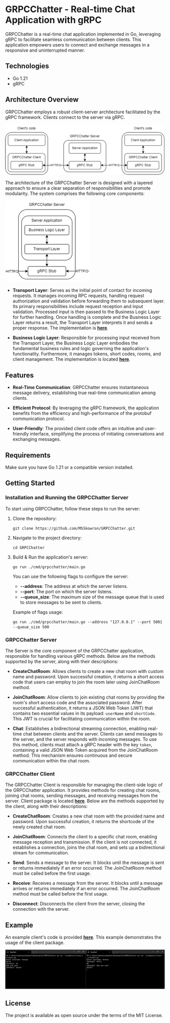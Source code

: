 # GRPCChatter - Real-time Chat Application with gRPC

GRPCChatter is a real-time chat application implemented in Go, leveraging gRPC to facilitate seamless communication between clients. This application empowers users to connect and exchange messages in a responsive and uninterrupted manner.

## Technologies

- Go 1.21
- gRPC

## Architecture Overview

GRPCChatter employs a robust client-server architecture facilitated by the gRPC framework. Clients connect to the server via gRPC.

![Architecture](./docs/architecture.png)

The architecture of the GRPCChatter Server is designed with a layered approach to ensure a clear separation of responsibilities and promote modularity. The system comprises the following core components:

![Server Architecture](./docs/server_architecture.png)

- **Transport Layer**: Serves as the initial point of contact for incoming requests. It manages incoming RPC requests, handling request authorization and validation before forwarding them to subsequent layer. Its primary responsibilities include request reception and input validation. Processed input is then passed to the Business Logic Layer for further handling. Once handling is complete and the Business Logic Layer returns a result, the Transport Layer interprets it and sends a proper response. The implementation is [**here**](./internal/server).

- **Business Logic Layer**: Responsible for processing input received from the Transport Layer, the Business Logic Layer embodies the fundamental business rules and logic governing the application's functionality. Furthermore, it manages tokens, short codes, rooms, and client management. The implementation is located [**here**](./internal/services).

## Features

- **Real-Time Communication**: GRPCChatter ensures instantaneous message delivery, establishing true real-time communication among clients.

- **Efficient Protocol**: By leveraging the gRPC framework, the application benefits from the efficiency and high-performance of the protobuf communication protocol.

- **User-Friendly**: The provided client code offers an intuitive and user-friendly interface, simplifying the process of initiating conversations and exchanging messages.

## Requirements

Make sure you have Go 1.21 or a compatible version installed.

## Getting Started

### Installation and Running the GRPCChatter Server

To start using GRPCChatter, follow these steps to run the server:

1. Clone the repository:

    ```
    git clone https://github.com/MSSkowron/GRPCChatter.git
    ```

2. Navigate to the project directory:

    ```
    cd GRPCChatter
    ```

3. Build & Run the application's server:

    ```
    go run ./cmd/grpcchatter/main.go
    ```

    You can use the following flags to configure the server:
    - **--address**: The address at which the server listens.
    - **--port**: The port on which the server listens.
    - **--queue_size**: The maximum size of the message queue that is used to store messages to be sent to clients.

    Example of flags usage:

    ```
    go run ./cmd/grpcchatter/main.go --address "127.0.0.1" --port 5001 --queue_size 500
    ```

### GRPCChatter Server

The Server is the core component of the GRPCChatter application, responsible for handling various gRPC methods. Below are the methods supported by the server, along with their descriptions:

- **CreateChatRoom**: Allows clients to create a new chat room with custom name and password. Upon successful creation, it returns a short access code that users can employ to join the room later using JoinChatRoom method.

- **JoinChatRoom**: Allow clients to join existing chat rooms by providing the room's short access code and the associated password. After successful authentication, it returns a JSON Web Token (JWT) that contains two essential values in its payload: `userName` and `shortCode`. This JWT is crucial for facilitating communication within the room.

- **Chat**: Establishes a bidirectional streaming connection, enabling real-time chat between clients and the server. Clients can send messages to the server, and the server responds with incoming messages. To use this method, clients must attach a gRPC header with the key `token`, containing a valid JSON Web Token acquired from the JoinChatRoom method. This mechanism ensures continuous and secure communication within the chat room.

### GRPCChatter Client

The GRPCChatter Client is responsible for managing the client-side logic of the GRPCChatter application. It provides methods for creating chat rooms, joining chat rooms, sending messages, and receiving messages from the server. Client package is located [**here**](./pkg/client). Below are the methods supported by the client, along with their descriptions:

- **CreateChatRoom**: Creates a new chat room with the provided name and password. Upon successful creation, it returns the shortcode of the newly created chat room.

- **JoinChatRoom**: Connects the client to a specific chat room, enabling message reception and transmission. If the client is not connected, it establishes a connection, joins the chat room, and sets up a bidirectional stream for communication.

- **Send**: Sends a message to the server. It blocks until the message is sent or returns immediately if an error occurred. The JoinChatRoom method must be called before the first usage.

- **Receive**: Receives a message from the server. It blocks until a message arrives or returns immediately if an error occurred. The JoinChatRoom method must be called before the first usage.

- **Disconnect**: Disconnects the client from the server, closing the connection with the server.

## Example

An example client's code is provided [**here**](./examples/client_cli/main.go).
This example demonstrates the usage of the client package.

![Example](./docs/examples_client_cli.png)

## License

The project is available as open source under the terms of the MIT License.
